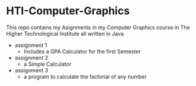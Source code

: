 # HTI-Computer-Graphics
This repo contains my Asignments in my Computer Graphics course in The Higher Technological Institute
all written in Java

- assignment 1  
   - Includes a GPA Calculator for the first Semester
- assignment 2 
   - a Simple Calculator 
- assignment 3
   - a program to calculate the factorial of any number
